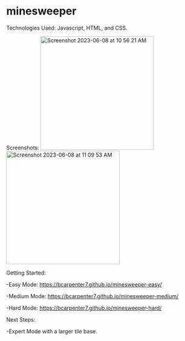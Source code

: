 # minesweeper

<Minesweeper Clone>

Technologies Used: Javascript, HTML, and CSS.


Screenshots: 
<img width="300" alt="Screenshot 2023-06-08 at 10 56 21 AM" src="https://github.com/bcarpenter7/minesweeper-easy/assets/126187218/4eccd5d1-e33c-439a-a2fb-35632e41a077">
<img width="300" alt="Screenshot 2023-06-08 at 11 09 53 AM" src="https://github.com/bcarpenter7/minesweeper-easy/assets/126187218/f03d75b9-e938-4647-9fa1-0223ef8be6c1">

Getting Started: 

-Easy Mode: https://bcarpenter7.github.io/minesweeper-easy/ 
  
-Medium Mode: https://bcarpenter7.github.io/minesweeper-medium/
  
-Hard Mode: https://bcarpenter7.github.io/minesweeper-hard/

Next Steps: 

-Expert Mode with a larger tile base.
